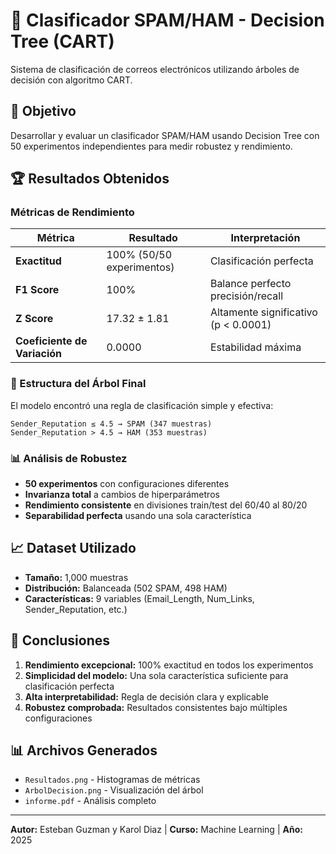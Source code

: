 # 📧 Clasificador SPAM/HAM - Decision Tree (CART)

Sistema de clasificación de correos electrónicos utilizando árboles de decisión con algoritmo CART.

## 🎯 Objetivo
Desarrollar y evaluar un clasificador SPAM/HAM usando Decision Tree con 50 experimentos independientes para medir robustez y rendimiento.

## 🏆 Resultados Obtenidos

### Métricas de Rendimiento
| Métrica | Resultado | Interpretación |
|---------|-----------|----------------|
| **Exactitud** | 100% (50/50 experimentos) | Clasificación perfecta |
| **F1 Score** | 100% | Balance perfecto precisión/recall |
| **Z Score** | 17.32 ± 1.81 | Altamente significativo (p < 0.0001) |
| **Coeficiente de Variación** | 0.0000 | Estabilidad máxima |

### 🌳 Estructura del Árbol Final
El modelo encontró una regla de clasificación simple y efectiva:
```
Sender_Reputation ≤ 4.5 → SPAM (347 muestras)
Sender_Reputation > 4.5 → HAM (353 muestras)
```

### 📊 Análisis de Robustez
- **50 experimentos** con configuraciones diferentes
- **Invarianza total** a cambios de hiperparámetros
- **Rendimiento consistente** en divisiones train/test del 60/40 al 80/20
- **Separabilidad perfecta** usando una sola característica

## 📈 Dataset Utilizado
- **Tamaño:** 1,000 muestras
- **Distribución:** Balanceada (502 SPAM, 498 HAM)
- **Características:** 9 variables (Email_Length, Num_Links, Sender_Reputation, etc.)


## 📝 Conclusiones
1. **Rendimiento excepcional:** 100% exactitud en todos los experimentos
2. **Simplicidad del modelo:** Una sola característica suficiente para clasificación perfecta
3. **Alta interpretabilidad:** Regla de decisión clara y explicable
4. **Robustez comprobada:** Resultados consistentes bajo múltiples configuraciones

## 📊 Archivos Generados
- `Resultados.png` - Histogramas de métricas
- `ArbolDecision.png` - Visualización del árbol
- `informe.pdf` - Análisis completo

---
**Autor:** Esteban Guzman y Karol Diaz | **Curso:** Machine Learning | **Año:** 2025
